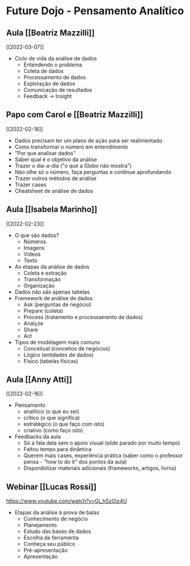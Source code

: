 # Future Dojo - Pensamento Analítico
## Aula [[Beatriz Mazzilli]]
[[2022-03-07]]

- Ciclo de vida da análise de dados
	- Entendendo o problema
	- Coleta de dados
	- Processamento de dados
	- Exploração de dados
	- Comunicação de resultados
	- Feedback -> Insight

## Papo com Carol e [[Beatriz Mazzilli]]
[[2022-02-16]]

- Dados precisam ter um plano de ação para ser realimentado
- Como transformar o número em entendimento
- "Por que analisar dados"
- Saber qual é o objetivo da análise
- Trazer o dia-a-dia ("o que a Globo não mostra")
- Não olhe só o número, faça perguntas e continue aprofundando
- Trazer outros métodos de análise
- Trazer cases
- Cheatsheet de análise de dados

## Aula [[Isabela Marinho]]
[[2022-02-23]]

- O que são dados?
	- Números
	- Imagens
	- Vídeos
	- Texto
- As etapas da análise de dados
	- Coleta e extração
	- Transformação
	- Organização
- Dados não são apenas tabelas
- Framework de análise de dados
	- Ask (perguntas de negócio)
	- Prepare (coleta)
	- Process (tratamento e processamento de dados)
	- Analyze
	- Share
	- Act
- Tipos de modelagem mais comuns
	- Conceitual (conceitos de negócios)
	- Lógico (entidades de dados)
	- Físico (tabelas físicas)

## Aula [[Anny Atti]]
[[2022-02-16]]

- Pensamento
	- analítico (o que eu sei)
	- crítico (o que significa)
	- estratégico (o que faço com isto)
	- criativo (como faço isto)
- Feedbacks da aula
	- Só a fala dela sem o apoio visual (slide parado por muito tempo)
	- Faltou tempo para dinâmica
	- Querem mais cases, experiência prática (saber como o professor pensa - "how to do it" dos pontos da aula)
	- Disponibilizar materiais adicionais (frameworks, artigos, livros)

## Webinar [[Lucas Rossi]]
https://www.youtube.com/watch?v=Gj_hSzOiz4U

- Etapas da análise à prova de balas
	- Conhecimento de negócio
	- Planejamento
	- Estudo das bases de dados
	- Escolha da ferramenta
	- Conheça seu público
	- Pré-apresentação
	- Apresentação